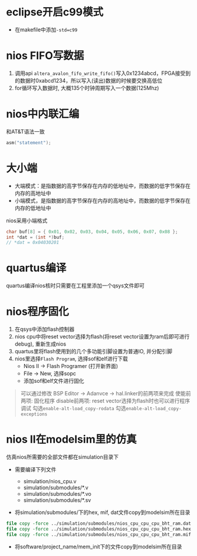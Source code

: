 
# eclipse开启c99模式
* 在makefile中添加`-std=c99`

# nios FIFO写数据
1. 调用api `altera_avalon_fifo_write_fifo()`写入0x1234abcd，FPGA接受到的数据时0xabcd1234，所以写入(读出)数据的时候要交换高低位
2. for循环写入数据时, 大概135个时钟周期写入一个数据(125Mhz)

# nios中内联汇编

和AT&T语法一致
```c
asm("statement");
```

# 大小端
* 大端模式：是指数据的高字节保存在内存的低地址中，而数据的低字节保存在内存的高地址中
* 小端模式，是指数据的高字节保存在内存的高地址中，而数据的低字节保存在内存的低地址中

nios采用小端格式
```c
char buf[8] = { 0x01, 0x02, 0x03, 0x04, 0x05, 0x06, 0x07, 0x08 };
int *dat = (int *)buf;
// *dat = 0x04030201
```

# quartus编译
quartus编译nios核时只需要在工程里添加一个qsys文件即可

# nios程序固化
1. 在qsys中添加flash控制器
2. nios cpu中将reset vector选择为flash(将reset vector设置为ram后即可进行debug), 重新生成nios
3. quartus里将flash使用到的几个多功能引脚设置为普通IO, 并分配引脚
4. nios里选择`Flash Program`, 选择sof和elf进行下载
    - Nios II -> Flash Programer (打开新界面) 
    - File -> New, 选择sopc
    - 添加sof和elf文件进行固化

> 可以通过修改 BSP Editor -> Adanvce -> hal.linker的前两项来完成
> 使能前两项: 固化程序
> disable前两项: reset vector选择为flash时也可以进行程序调试
> 勾选`enable-alt-load_copy-rodata`
> 勾选`enable-alt-load_copy-exceptions`

# nios II在modelsim里的仿真
仿真nios所需要的全部文件都在simulation目录下

* 需要编译下列文件
    - simulation/nios_cpu.v
    - simulation/submodules/*.v
    - simulation/submodules/*.vo
    - simulation/submodules/*.sv

* 将simulation/submodules/下的hex, mif, dat文件copy到modelsim所在目录
```tcl
file copy -force ../simulation/submodules/nios_cpu_cpu_cpu_bht_ram.dat ./
file copy -force ../simulation/submodules/nios_cpu_cpu_cpu_bht_ram.hex ./
file copy -force ../simulation/submodules/nios_cpu_cpu_cpu_bht_ram.mif ./
```

* 将software/project_name/mem_init下的文件copy到modelsim所在目录
